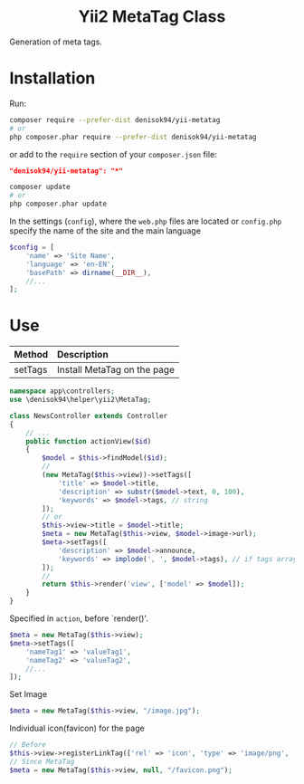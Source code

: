 <h1 align = "center"> Yii2 MetaTag Class </h1>

Generation of meta tags.

# Installation

Run:

```bash
composer require --prefer-dist denisok94/yii-metatag
# or
php composer.phar require --prefer-dist denisok94/yii-metatag
```

or add to the `require` section of your `composer.json` file:

```json
"denisok94/yii-metatag": "*"
```

```bash
composer update
# or
php composer.phar update
```

In the settings (`config`), where the `web.php` files are located or `config.php ` specify the name of the site and the main language
```php
$config = [
    'name' => 'Site Name',
    'language' => 'en-EN',
    'basePath' => dirname(__DIR__),
    //...
];
```

# Use

| Method | Description |
|----------------|:----------------|
| setTags | Install MetaTag on the page |

```php
namespace app\controllers;
use \denisok94\helper\yii2\MetaTag;

class NewsController extends Controller
{
    // ...
    public function actionView($id)
    {
        $model = $this->findModel($id);
        //
        (new MetaTag($this->view))->setTags([
            'title' => $model->title,
            'description' => substr($model->text, 0, 100),
            'keywords' => $model->tags, // string
        ]);
        // or
        $this->view->title = $model->title;
        $meta = new MetaTag($this->view, $model->image->url);
        $meta->setTags([
            'description' => $model->announce,
            'keywords' => implode(', ', $model->tags), // if tags array
        ]);
        //
        return $this->render('view', ['model' => $model]);
    }
}
```

Specified in `action`, before `render()'.
```php
$meta = new MetaTag($this->view);
$meta->setTags([
    'nameTag1' => 'valueTag1',
    'nameTag2' => 'valueTag2',
    //...
]);

```
Set Image
```php
$meta = new MetaTag($this->view, "/image.jpg");
```
Individual icon(favicon) for the page
```php
// Before
$this->view->registerLinkTag(['rel' => 'icon', 'type' => 'image/png', 'href' => Url::to("/favicon.png", true)]);
// Since MetaTag
$meta = new MetaTag($this->view, null, "/favicon.png");
```